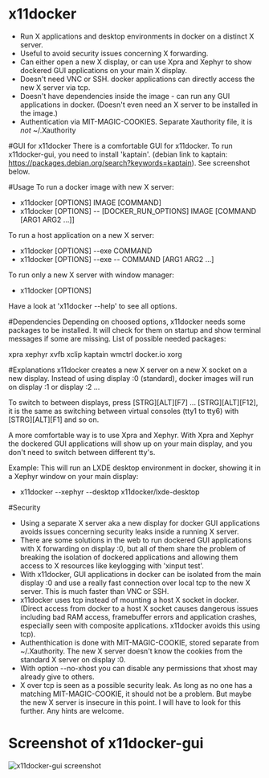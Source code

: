 # x11docker
 - Run X applications and desktop environments in docker on a distinct X server.
 - Useful to avoid security issues concerning X forwarding.
 - Can either open a new X display, or can use Xpra and Xephyr to show dockered GUI applications on your main X display.
 - Doesn't need VNC or SSH. docker applications can directly access the new X server via tcp.
 - Doesn't have dependencies inside the image - can run any GUI applications in docker. (Doesn't even need an X server to be installed in the image.)
 - Authentication via MIT-MAGIC-COOKIES. Separate Xauthority file, it is _not_  ~/.Xauthority

#GUI for x11docker
There is a comfortable GUI for x11docker. To run x11docker-gui, you need to install 'kaptain'. 
(debian link to kaptain: https://packages.debian.org/search?keywords=kaptain). See screenshot below.

#Usage
To run a docker image with new X server:
 -  x11docker [OPTIONS] IMAGE [COMMAND]
 -  x11docker [OPTIONS] -- [DOCKER_RUN_OPTIONS] IMAGE [COMMAND [ARG1 ARG2 ...]]
  
To run a host application on a new X server:
 -  x11docker [OPTIONS] --exe COMMAND
 -  x11docker [OPTIONS] --exe -- COMMAND [ARG1 ARG2 ...]

To run only a new X server with window manager:
 -  x11docker [OPTIONS]

Have a look at 'x11docker --help' to see all options.

#Dependencies
Depending on choosed options, x11docker needs some packages to be installed.
It will check for them on startup and show terminal messages if some are missing.
List of possible needed packages:

xpra xephyr xvfb xclip kaptain wmctrl docker.io xorg

#Explanations
x11docker creates a new X server on a new X socket on a new display. Instead of using
display :0 (standard), docker images will run on display :1 or display :2 ...

To switch to between displays, press [STRG][ALT][F7] ... [STRG][ALT][F12], it is the
same as switching between virtual consoles (tty1 to tty6) with [STRG][ALT][F1] and so on.

A more comfortable way is to use Xpra and Xephyr. With Xpra and Xephyr 
the dockered GUI applications will show up on your main display, and you don't need to switch
between different tty's.

Example: This will run an LXDE desktop environment in docker, showing it in a Xephyr window 
on your main display:
 - x11docker --xephyr --desktop x11docker/lxde-desktop

#Security
 - Using a separate X server aka a new display for docker GUI applications avoids issues 
 concerning security leaks inside a running X server. 
 - There are some solutions in the web to run dockered GUI applications with X forwarding on 
 display :0, but all of them share the problem of breaking the isolation of dockered 
 applications and allowing them access to X resources like keylogging with 'xinput test'.
 - With x11docker, GUI applications in docker can be isolated from the main display :0 and 
 use a really fast connection over local tcp to the new X server. This is much faster 
 than VNC or SSH. 
 - x11docker uses tcp instead of mounting a host X socket in docker. (Direct access from 
 docker to a host X socket causes dangerous issues including bad RAM access, framebuffer 
 errors and application crashes, especially seen with composite applications. x11docker avoids this using tcp).
 - Authenthication is done with MIT-MAGIC-COOKIE, stored separate from ~/.Xauthority. 
 The new X server doesn't know the cookies from the standard X server on display :0.
 - With option --no-xhost you can disable any permissions that xhost may already give to others.
 - X over tcp is seen as a possible security leak. As long as no one has a matching MIT-MAGIC-COOKIE, 
 it should not be a problem. But maybe the new X server is insecure in this point. I will have to look for this further. Any hints are welcome.

# Screenshot of x11docker-gui
![x11docker-gui screenshot](/../screenshots/x11docker-gui.jpeg?raw=true "Optional Title")

